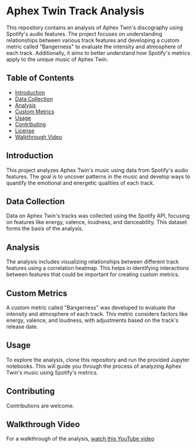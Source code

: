 # Aphex Twin Track Analysis

This repository contains an analysis of Aphex Twin's discography using Spotify's audio features. The project focuses on understanding relationships between various track features and developing a custom metric called "Bangerness" to evaluate the intensity and atmosphere of each track. Additionally, it aims to better understand how Spotify's metrics apply to the unique music of Aphex Twin.

## Table of Contents

- [Introduction](#introduction)
- [Data Collection](#data-collection)
- [Analysis](#analysis)
- [Custom Metrics](#custom-metrics)
- [Usage](#usage)
- [Contributing](#contributing)
- [License](#license)
- [Walkthrough Video](#walkthrough-video)

## Introduction

This project analyzes Aphex Twin's music using data from Spotify's audio features. The goal is to uncover patterns in the music and develop ways to quantify the emotional and energetic qualities of each track.

## Data Collection

Data on Aphex Twin's tracks was collected using the Spotify API, focusing on features like energy, valence, loudness, and danceability. This dataset forms the basis of the analysis.

## Analysis

The analysis includes visualizing relationships between different track features using a correlation heatmap. This helps in identifying interactions between features that could be important for creating custom metrics.

## Custom Metrics

A custom metric called "Bangerness" was developed to evaluate the intensity and atmosphere of each track. This metric considers factors like energy, valence, and loudness, with adjustments based on the track's release date.

## Usage

To explore the analysis, clone this repository and run the provided Jupyter notebooks. This will guide you through the process of analyzing Aphex Twin's music using Spotify's metrics.

## Contributing

Contributions are welcome.

## Walkthrough Video

For a walkthrough of the analysis, [watch this YouTube video](https://youtu.be/ZIKKfqp6y5s)
